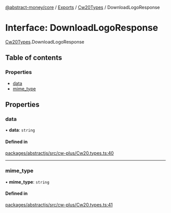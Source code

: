[@abstract-money/core](../README.md) / [Exports](../modules.md) / [Cw20Types](../modules/Cw20Types.md) / DownloadLogoResponse

# Interface: DownloadLogoResponse

[Cw20Types](../modules/Cw20Types.md).DownloadLogoResponse

## Table of contents

### Properties

- [data](Cw20Types.DownloadLogoResponse.md#data)
- [mime\_type](Cw20Types.DownloadLogoResponse.md#mime_type)

## Properties

### data

• **data**: `string`

#### Defined in

[packages/abstractjs/src/cw-plus/Cw20.types.ts:40](https://github.com/AbstractSDK/frontend/blob/07410073/packages/abstractjs/src/cw-plus/Cw20.types.ts#L40)

___

### mime\_type

• **mime\_type**: `string`

#### Defined in

[packages/abstractjs/src/cw-plus/Cw20.types.ts:41](https://github.com/AbstractSDK/frontend/blob/07410073/packages/abstractjs/src/cw-plus/Cw20.types.ts#L41)

